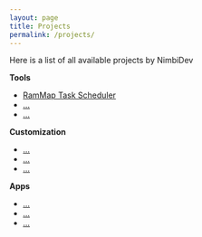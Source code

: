 ```yaml
---
layout: page
title: Projects
permalink: /projects/
---
```


Here is a list of all available projects by NimbiDev

**Tools**

  * [RamMap Task Scheduler](../../RAMMap-Task-Scheduler)
  * [...](../../)
  * [...](../../)

**Customization**

 * [...](../../)
 * [...](../../)
 * [...](../../)

**Apps**

 * [...](../../)
 * [...](../../)
 * [...](../../)
